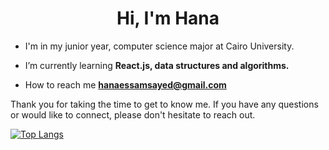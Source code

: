 <h1 align="center">Hi, I'm Hana</h1>


- I'm in my junior year, computer science major at Cairo University.

-  I’m currently learning **React.js, data structures and algorithms.**

-  How to reach me **hanaessamsayed@gmail.com**

Thank you for taking the time to get to know me. If you have any questions or would like to connect, please don't hesitate to reach out.

[![Top Langs](https://github-readme-stats.vercel.app/api/top-langs/?username=hanaessam&layout=compact&theme=vision-friendly-dark)](https://github.com/anuraghazra/github-readme-stats)

